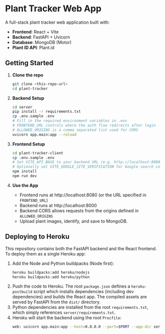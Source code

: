 # Plant Tracker Web App

A full-stack plant tracker web application built with:

- **Frontend**: React + Vite
- **Backend**: FastAPI + Uvicorn
- **Database**: MongoDB (Motor)
- **Plant ID API**: Plant.id

## Getting Started

1. **Clone the repo**  
   ```bash
   git clone <this-repo-url>
   cd plant-tracker
   ```

2. **Backend Setup**
   ```bash
   cd server
   pip install -r requirements.txt
   cp .env.sample .env
   # Fill in the required environment variables in .env
   # FRONTEND_URL controls where the auth flow redirects after login
   # ALLOWED_ORIGINS is a comma separated list used for CORS
   uvicorn app.main:app --reload
   ```

3. **Frontend Setup**
   ```bash
   cd plant-tracker-client
   cp .env.sample .env
   # Set VITE_API_BASE to your backend URL (e.g. http://localhost:8000)
   # Optionally set VITE_GOOGLE_SITE_VERIFICATION for Google search console
   npm install
   npm run dev
   ```

4. **Use the App**
   - Frontend runs at http://localhost:8080 (or the URL specified in `FRONTEND_URL`)
   - Backend runs at http://localhost:8000
   - Backend CORS allows requests from the origins defined in `ALLOWED_ORIGINS`
   - Upload plant images, identify, and save to MongoDB.

## Deploying to Heroku

This repository contains both the FastAPI backend and the React frontend. To
deploy them as a single Heroku app:

1. Add the Node and Python buildpacks (Node first):
   ```bash
   heroku buildpacks:add heroku/nodejs
   heroku buildpacks:add heroku/python
   ```
2. Push the code to Heroku. The root `package.json` defines a
   `heroku-postbuild` script which installs dependencies (including dev
   dependencies) and builds the React app. The compiled assets are served by
   FastAPI from the `dist/` directory.
3. Python dependencies are installed from the root `requirements.txt`, which
   simply references `server/requirements.txt`.
4. Heroku will start the backend using the root `Procfile`:
   ```bash
   web: uvicorn app.main:app --host=0.0.0.0 --port=$PORT --app-dir server
   ```
